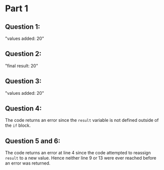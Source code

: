# Part 1
## Question 1:
"values added: 20"

## Question 2:
"final result: 20"

## Question 3:
"values added: 20"

## Question 4:
The code returns an error since the  ```result``` variable is not defined outside of the ```if``` block. 

## Question 5 and 6:
The code returns an error at line 4 since the code attempted to reassign ```result``` to a new value. Hence neither line 9 or 13 were ever reached before an error was returned.

